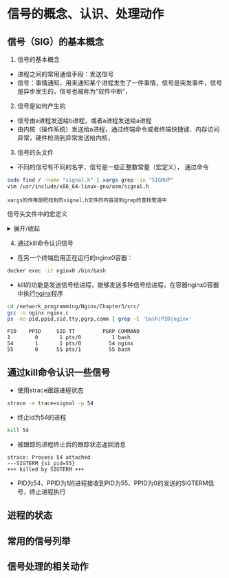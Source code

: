 # 信号的概念、认识、处理动作

## 信号（SIG）的基本概念
1. 信号的基本概念  
* 进程之间的常用通信手段：发送信号
* 信号：事情通知，用来通知某个进程发生了一件事情，信号是突发事件，信号是异步发生的，信号也被称为“软件中断”，
2. 信号是如何产生的  
* 信号由a进程发送给b进程，或者a进程发送给a进程
* 由内核（操作系统）发送给a进程，通过终端命令或者终端快捷键、内存访问异常，硬件检测到异常发送给内核，
3. 信号的头文件
* 不同的信号有不同的名字，信号是一些正整数常量（宏定义），
通过命令
```bash
sudo find / -name "signal.h" | xargs grep -in "SIGHUP"
vim /usr/include/x86_64-linux-gnu/asm/signal.h
```
```
xargs的作用是把找到的signal.h文件的内容送到grep的查找管道中
```
 信号头文件中的宏定义
 <details><summary>展开/收起</summary>
<pre><code>
#define SIGHUP           1
#define SIGINT           2
#define SIGQUIT          3
#define SIGILL           4
#define SIGTRAP          5
#define SIGABRT          6
#define SIGIOT           6
#define SIGBUS           7
#define SIGFPE           8
#define SIGKILL          9
#define SIGUSR1         10
#define SIGSEGV         11
#define SIGUSR2         12
#define SIGPIPE         13
#define SIGALRM         14
#define SIGTERM         15
#define SIGSTKFLT       16
#define SIGCHLD         17
#define SIGCONT         18
#define SIGSTOP         19
#define SIGTSTP         20
#define SIGTTIN         21
#define SIGTTOU         22
#define SIGURG          23
#define SIGXCPU         24
#define SIGXFSZ         25
#define SIGVTALRM       26
#define SIGPROF         27
#define SIGWINCH        28
#define SIGIO           29
#define SIGPOLL         SIGIO
/*
#define SIGLOST         29
*/
#define SIGPWR          30
#define SIGSYS          31
#define SIGUNUSED       31

/* These should not be considered constants from userland.  */
#define SIGRTMIN        32
#define SIGRTMAX        _NSIG
</code></pre>
</details>  

4. 通过kill命令认识信号
* 在另一个终端启用正在运行的nginx0容器：
```bash
docker exec -it nginx0 /bin/bash
```
* kill的功能是发送信号给进程，能够发送多种信号给进程，在容器nginx0容器中执行[nginx](./src/nginx.c)程序
```bash
cd /network_programming/Nginx/Chapter3/src/
gcc -o nginx nginx.c   
ps -eo pid,ppid,sid,tty,pgrp,comm | grep -E 'bash|PID|nginx'
```
```
PID    PPID     SID TT         PGRP COMMAND
1        0       1 pts/0          1 bash
54       1       1 pts/0         54 nginx
55       0      55 pts/1         55 bash
```

## 通过kill命令认识一些信号
* 使用strace跟踪进程状态
```bash
strace -e trace=signal -p 54
```
* 终止id为54的进程
```bash
kill 54
```
* 被跟踪的进程终止后的跟踪状态返回消息
```
strace: Process 54 attached
---SIGTERM {si_pid=55}
+++ killed by SIGTERM +++
```
* PID为54、PPID为1的进程接收到PID为55、PPID为0的发送的SIGTERM信号，终止进程执行
## 进程的状态

##  常用的信号列举

## 信号处理的相关动作

